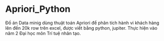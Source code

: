 # Apriori_Python
Đồ án Data minig dùng thuật toán Apriori để phân tích hành vi khách hàng lên đến 20k row trên excel, được viết bằng python, jupiter. Thực hiện vào năm 2 Đại học môn Trí tuệ nhân tạo.
